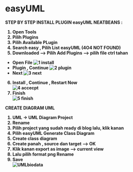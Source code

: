 # easyUML

<B>STEP BY STEP INSTALL PLUGIN easyUML NEATBEANS :<B>
1) Open Tools </BR>
2) Pilih Plugins </BR>
3) Pilih Available PLugin </BR>
4) Search easy , Pilih List easyUML (4O4 NOT FOUND) </BR>
5) Downloaded --> Pilih Add Plugins --> pilih file ctrl tahan <BR>
 - Open File
![1 install](https://user-images.githubusercontent.com/44969167/218406382-ece95188-2e0d-451d-8164-ca830b861346.JPG) <BR>
 - Plugin , Continue
 ![2 plugin](https://user-images.githubusercontent.com/44969167/218406438-8e7b7dc9-371e-4418-8930-e0209d1827eb.JPG) <BR>
 - Next
 ![3 next](https://user-images.githubusercontent.com/44969167/218406464-fb6d4cc5-5007-4102-aa54-8011584134ba.JPG) <BR>
 6)  Install , Continue , Restart Now </BR>
![4 accecpt](https://user-images.githubusercontent.com/44969167/218406487-2dffcb4b-bb94-4fea-96fd-695370c7e48f.JPG)
7) Finish </BR>
![5 finish](https://user-images.githubusercontent.com/44969167/218406548-96809f29-c126-4b41-ac57-05543062b4c8.JPG)


<B> CREATE DIAGRAM UML <B> </BR>
1) UML -> UML Diagram Project </BR>
2) Rename </BR>
3) Pilih project yang sudah ready di blog lalu, klik kanan </BR>
4) Pilih easyUML Generate Class Diagram </BR>
5) Create class diagram </BR>
6) Create panah , source dan target --> OK </BR>
7) Klik kanan export as image --> current view </BR>
8) Lalu pilih format png Rename </BR>
9) Save </BR>
![UMLbiodata](https://user-images.githubusercontent.com/44969167/218406603-9fb55ebd-b380-4001-87bf-b48b89fd2ba2.png)


